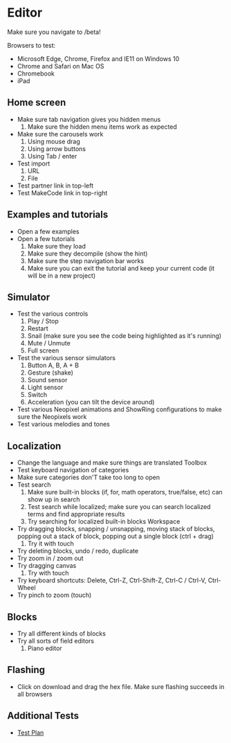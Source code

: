 # Editor

Make sure you navigate to /beta!

Browsers to test:

* Microsoft Edge, Chrome, Firefox and IE11 on Windows 10
* Chrome and Safari on Mac OS
* Chromebook
* iPad

## Home screen

* Make sure tab navigation gives you hidden menus 
    1. Make sure the hidden menu items work as expected
* Make sure the carousels work 
    1. Using mouse drag
    2. Using arrow buttons
    3. Using Tab / enter
* Test import 
    1. URL
    2. File
* Test partner link in top-left
* Test MakeCode link in top-right

## Examples and tutorials

* Open a few examples
* Open a few tutorials 
    1. Make sure they load
    2. Make sure they decompile (show the hint)
    3. Make sure the step navigation bar works
    4. Make sure you can exit the tutorial and keep your current code (it will be in a new project)

## Simulator

* Test the various controls 
    1. Play / Stop
    2. Restart
    3. Snail (make sure you see the code being highlighted as it's running)
    4. Mute / Unmute
    5. Full screen
* Test the various sensor simulators 
    1. Button A, B, A + B
    2. Gesture (shake)
    3. Sound sensor
    4. Light sensor
    5. Switch
    6. Acceleration (you can tilt the device around)
* Test various Neopixel animations and ShowRing configurations to make sure the Neopixels work
* Test various melodies and tones

## Localization

* Change the language and make sure things are translated Toolbox
* Test keyboard navigation of categories
* Make sure categories don'T take too long to open
* Test search 
    1. Make sure built-in blocks (if, for, math operators, true/false, etc) can show up in search
    2. Test search while localized; make sure you can search localized terms and find appropriate results
    3. Try searching for localized built-in blocks Workspace
* Try dragging blocks, snapping / unsnapping, moving stack of blocks, popping out a stack of block, popping out a single block (ctrl + drag) 
    1. Try it with touch
* Try deleting blocks, undo / redo, duplicate
* Try zoom in / zoom out
* Try dragging canvas 
    1. Try with touch
* Try keyboard shortcuts: Delete, Ctrl-Z, Ctrl-Shift-Z, Ctrl-C / Ctrl-V, Ctrl-Wheel
* Try pinch to zoom (touch)

## Blocks

* Try all different kinds of blocks
* Try all sorts of field editors 
    1. Piano editor

## Flashing

* Click on download and drag the hex file. Make sure flashing succeeds in all browsers

## Additional Tests

* [Test Plan](/testplan)